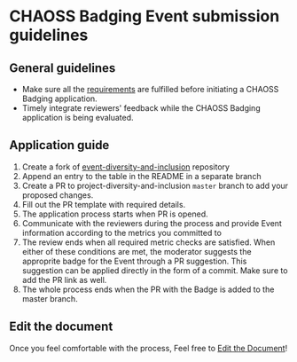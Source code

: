 # CHAOSS Badging Event submission guidelines

## General guidelines
- Make sure all the [requirements](./requirements.md) are fulfilled before initiating a CHAOSS Badging application.
- Timely integrate reviewers' feedback while the CHAOSS Badging application is being evaluated.

## Application guide
1. Create a fork of [event-diversity-and-inclusion](https://github.com/badging/event-diversity-and-inclusion) repository
2. Append an entry to the table in the README in a separate branch
3. Create a PR to project-diversity-and-inclusion `master` branch to add your proposed changes.
4. Fill out the PR template with required details.
5. The application process starts when PR is opened.
6. Communicate with the reviewers during the process and provide Event information according to the metrics you committed to
7. The review ends when all required metric checks are satisfied.
   When either of these conditions are met, the moderator suggests the approprite badge for the Event through a PR suggestion.
   This suggestion can be applied directly in the form of a commit. Make sure to add the PR link as well.
8. The whole process ends when the PR with the Badge is added to the master branch.

## Edit the document
Once you feel comfortable with the process, Feel free to [Edit the Document](https://github.com/badging/event-diversity-and-inclusion/edit/master/README.md)!
